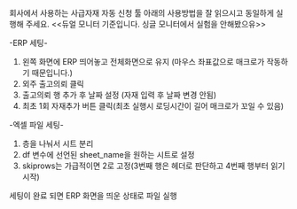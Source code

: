 회사에서 사용하는 사급자재 자동 신청 툴
아래의 사용방법을 잘 읽으시고 동일하게 실행해 주세요.
<<듀얼 모니터 기준입니다. 싱글 모니터에서 실험을 안해봤으유>>

-ERP 세팅-
1. 왼쪽 화면에 ERP 띄어놓고 전체화면으로 유지 (마우스 좌표값으로 매크로가 작동하기 때문입니다.)
2. 외주 출고의뢰 클릭
3. 출고의뢰 행 추가 후 날짜 설정 (자재 입력 후 날짜 변경 안됨)
4. 최초 1회 자재추가 버튼 클릭(최초 실행시 로딩시간이 길어 매크로가 꼬일 수 있음)

-엑셀 파일 세팅-
1. 층을 나눠서 시트 분리
2. df 변수에 선언된 sheet_name을 원하는 시트로 설정
3. skiprows는 가급적이면 2로 고정(3번째 행은 헤더로 판단하고 4번째 행부터 읽기 시작)

세팅이 완료 되면 ERP 화면을 띄운 상태로 파일 실행
